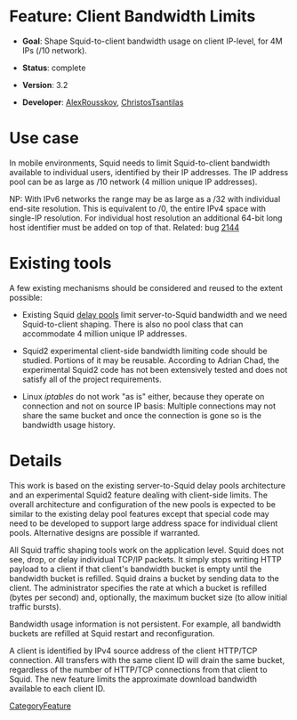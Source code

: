# Feature: Client Bandwidth Limits

  - **Goal**: Shape Squid-to-client bandwidth usage on client IP-level,
    for 4M IPs (/10 network).

  - **Status**: complete

  - **Version**: 3.2

  - **Developer**:
    [AlexRousskov](/AlexRousskov),
    [ChristosTsantilas](/ChristosTsantilas)

# Use case

In mobile environments, Squid needs to limit Squid-to-client bandwidth
available to individual users, identified by their IP addresses. The IP
address pool can be as large as /10 network (4 million unique IP
addresses).

NP: With IPv6 networks the range may be as large as a /32 with
individual end-site resolution. This is equivalent to /0, the entire
IPv4 space with single-IP resolution. For individual host resolution an
additional 64-bit long host identifier must be added on top of that.
Related: bug [2144](https://bugs.squid-cache.org/show_bug.cgi?id=2144)

# Existing tools

A few existing mechanisms should be considered and reused to the extent
possible:

  - Existing Squid [delay
    pools](/Features/DelayPools)
    limit server-to-Squid bandwidth and we need Squid-to-client shaping.
    There is also no pool class that can accommodate 4 million unique IP
    addresses.

  - Squid2 experimental client-side bandwidth limiting code should be
    studied. Portions of it may be reusable. According to Adrian Chad,
    the experimental Squid2 code has not been extensively tested and
    does not satisfy all of the project requirements.

  - Linux *iptables* do not work "as is" either, because they operate on
    connection and not on source IP basis: Multiple connections may not
    share the same bucket and once the connection is gone so is the
    bandwidth usage history.

# Details

This work is based on the existing server­-to­-Squid delay pools
architecture and an experimental Squid2 feature dealing with
client­-side limits. The overall architecture and configuration of the
new pools is expected to be similar to the existing delay pool features
except that special code may need to be developed to support large
address space for individual client pools. Alternative designs are
possible if warranted.

All Squid traffic shaping tools work on the application level. Squid
does not see, drop, or delay individual TCP/IP packets. It simply stops
writing HTTP payload to a client if that client's bandwidth bucket is
empty until the bandwidth bucket is refilled. Squid drains a bucket by
sending data to the client. The administrator specifies the rate at
which a bucket is refilled (bytes per second) and, optionally, the
maximum bucket size (to allow initial traffic bursts).

Bandwidth usage information is not persistent. For example, all
bandwidth buckets are refilled at Squid restart and reconfiguration.

A client is identified by IPv4 source address of the client HTTP/TCP
connection. All transfers with the same client ID will drain the same
bucket, regardless of the number of HTTP/TCP connections from that
client to Squid. The new feature limits the approximate download
bandwidth available to each client ID.

[CategoryFeature](/CategoryFeature)
